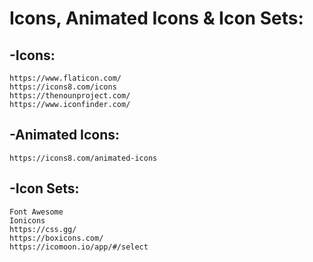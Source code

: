 # Icons, Animated Icons & Icon Sets:

## -Icons:
```
https://www.flaticon.com/
https://icons8.com/icons
https://thenounproject.com/
https://www.iconfinder.com/
```

## -Animated Icons:
```
https://icons8.com/animated-icons
```

## -Icon Sets:
```
Font Awesome
Ionicons
https://css.gg/
https://boxicons.com/
https://icomoon.io/app/#/select
```
